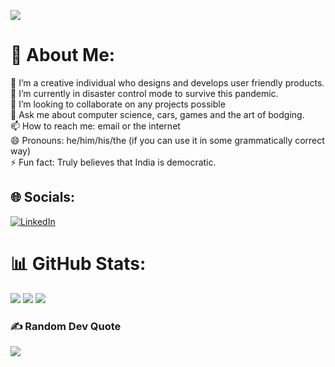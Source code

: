 ![](https://komarev.com/ghpvc/?username=JohnNixon6972)
# 💫 About Me:
🔭 I’m a creative individual who designs and develops user friendly products.<br>🌱 I’m currently in disaster control mode to survive this pandemic.<br>👯 I’m looking to collaborate on any projects possible<br>💬 Ask me about computer science, cars, games and the art of bodging.<br>📫 How to reach me: email or the internet<br>😄 Pronouns: he/him/his/the (if you can use it in some grammatically correct way)<br>⚡ Fun fact: Truly believes that India is democratic.


## 🌐 Socials:
[![LinkedIn](https://img.shields.io/badge/LinkedIn-%230077B5.svg?logo=linkedin&logoColor=white)](https://www.linkedin.com/in/john-nixon-0a22471b3/) 

# 📊 GitHub Stats:
![](http://github-profile-summary-cards.vercel.app/api/cards/profile-details?username=JohnNixon6972&theme=dark)
![](http://github-profile-summary-cards.vercel.app/api/cards/stats?username=JohnNixon6972&theme=dark)
![](http://github-profile-summary-cards.vercel.app/api/cards/most-commit-language?username=JohnNixon6972&theme=dark)

### ✍️ Random Dev Quote
![](https://quotes-github-readme.vercel.app/api?type=horizontal&theme=dark)
